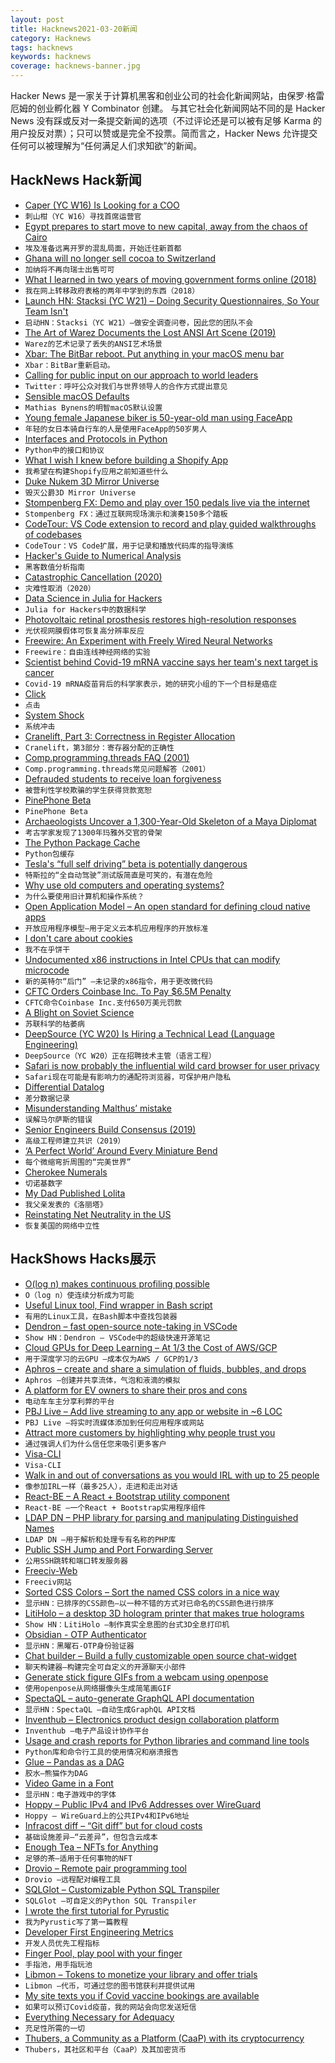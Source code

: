```yaml
---
layout: post
title: Hacknews2021-03-20新闻
category: Hacknews
tags: hacknews
keywords: hacknews
coverage: hacknews-banner.jpg
---
```


Hacker News 是一家关于计算机黑客和创业公司的社会化新闻网站，由保罗·格雷厄姆的创业孵化器 Y Combinator 创建。
与其它社会化新闻网站不同的是 Hacker News 没有踩或反对一条提交新闻的选项（不过评论还是可以被有足够 Karma 的用户投反对票）；只可以赞或是完全不投票。简而言之，Hacker News 允许提交任何可以被理解为“任何满足人们求知欲”的新闻。

## HackNews Hack新闻


- [Caper (YC W16) Is Looking for a COO](https://recruiterflow.com/caper/jobs/73)
- `刺山柑（YC W16）寻找首席运营官`
- [Egypt prepares to start move to new capital, away from the chaos of Cairo](https://www.reuters.com/article/us-egypt-new-capital/egypt-prepares-to-start-move-to-new-capital-away-from-the-chaos-of-cairo-idUSKBN2B91X3)
- `埃及准备远离开罗的混乱局面，开始迁往新首都`
- [Ghana will no longer sell cocoa to Switzerland](https://face2faceafrica.com/article/why-ghana-will-no-longer-sell-cocoa-to-switzerland)
- `加纳将不再向瑞士出售可可`
- [What I learned in two years of moving government forms online (2018)](https://medium.com/@jgee/what-i-learned-in-two-years-of-moving-government-forms-online-1edc4c2aa089)
- `我在网上转移政府表格的两年中学到的东西（2018）`
- [Launch HN: Stacksi (YC W21) – Doing Security Questionnaires, So Your Team Isn't](item?id=26513040)
- `启动HN：Stacksi（YC W21）–做安全调查问卷，因此您的团队不会`
- [The Art of Warez Documents the Lost ANSI Art Scene (2019)](https://www.juxtapoz.com/news/film/the-art-of-warez-documents-the-lost-ansi-art-scene/)
- `Warez的艺术记录了丢失的ANSI艺术场景`
- [Xbar: The BitBar reboot. Put anything in your macOS menu bar](https://xbarapp.com/)
- `Xbar：BitBar重新启动。`
- [Calling for public input on our approach to world leaders](https://blog.twitter.com/en_us/topics/company/2021/calling-for-public-input-on-our-approach-to-world-leaders.html)
- `Twitter：呼吁公众对我们与世界领导人的合作方式提出意见`
- [Sensible macOS Defaults](https://github.com/mathiasbynens/dotfiles/blob/master/.macos)
- `Mathias Bynens的明智macOS默认设置`
- [Young female Japanese biker is 50-year-old man using FaceApp](https://mothership.sg/2021/03/japanese-biker-actually-man/)
- `年轻的女日本骑自行车的人是使用FaceApp的50岁男人`
- [Interfaces and Protocols in Python](https://glyph.twistedmatrix.com/2021/03/interfaces-and-protocols.html)
- `Python中的接口和协议`
- [What I wish I knew before building a Shopify App](https://ma.ttias.ch/what-i-wish-i-knew-before-building-a-shopify-app.html)
- `我希望在构建Shopify应用之前知道些什么`
- [Duke Nukem 3D Mirror Universe](https://twitter.com/Foone/status/1372766463556083715)
- `毁灭公爵3D Mirror Universe`
- [Stompenberg FX: Demo and play over 150 pedals live via the internet](https://www.thomann.de/gb/stompenberg_devices.html)
- `Stompenberg FX：通过互联网现场演示和演奏150多个踏板`
- [CodeTour: VS Code extension to record and play guided walkthroughs of codebases](https://github.com/vsls-contrib/codetour)
- `CodeTour：VS Code扩展，用于记录和播放代码库的指导演练`
- [Hacker's Guide to Numerical Analysis](http://bollu.github.io/a-hackers-guide-to-numerical-analysis.html)
- `黑客数值分析指南`
- [Catastrophic Cancellation (2020)](https://twitter.com/raymondh/status/1275924648132149249)
- `灾难性取消（2020）`
- [Data Science in Julia for Hackers](https://datasciencejuliahackers.com/)
- `Julia for Hackers中的数据科学`
- [Photovoltaic retinal prosthesis restores high-resolution responses](https://www.nature.com/articles/s43246-021-00133-2)
- `光伏视网膜假体可恢复高分辨率反应`
- [Freewire: An Experiment with Freely Wired Neural Networks](https://github.com/noahtren/Freewire)
- `Freewire：自由连线神经网络的实验`
- [Scientist behind Covid-19 mRNA vaccine says her team's next target is cancer](https://www.cbc.ca/news/health/covid-19-scientist-mrna-cancer-1.5956150)
- `Covid-19 mRNA疫苗背后的科学家表示，她的研究小组的下一个目标是癌症`
- [Click](https://clickclickclick.click/)
- `点击`
- [System Shock](https://www.filfre.net/2021/03/system-shock/)
- `系统冲击`
- [Cranelift, Part 3: Correctness in Register Allocation](https://cfallin.org/blog/2021/03/15/cranelift-isel-3/)
- `Cranelift，第3部分：寄存器分配的正确性`
- [Comp.programming.threads FAQ (2001)](https://danluu.com/threads-faq/)
- `Comp.programming.threads常见问题解答（2001）`
- [Defrauded students to receive loan forgiveness](https://www.axios.com/defrauded-students-loan-forgiveness-for-profit-colleges-707774cd-8f7e-4c06-9a92-1902dd170b97.html)
- `被营利性学校欺骗的学生获得贷款宽恕`
- [PinePhone Beta](https://www.pine64.org/2021/03/19/beta-edition-pre-orders/)
- `PinePhone Beta`
- [Archaeologists Uncover a 1,300-Year-Old Skeleton of a Maya Diplomat](https://www.smithsonianmag.com/smart-news/archaeologists-uncover-1300-year-old-skeleton-maya-diplomat-180977259/)
- `考古学家发现了1300年玛雅外交官的骨架`
- [The Python Package Cache](https://blog.replit.com/python-package-cache)
- `Python包缓存`
- [Tesla's “full self driving” beta is potentially dangerous](https://www.roadandtrack.com/news/a35878363/teslas-full-self-driving-beta-is-just-laughably-bad-and-potentially-dangerous/)
- `特斯拉的“全自动驾驶”测试版简直是可笑的，有潜在危险`
- [Why use old computers and operating systems?](http://john.ankarstrom.se/desktop/2021/03/18/why-old-systems/)
- `为什么要使用旧计算机和操作系统？`
- [Open Application Model – An open standard for defining cloud native apps](https://oam.dev/)
- `开放应用程序模型–用于定义云本机应用程序的开放标准`
- [I don't care about cookies](https://www.i-dont-care-about-cookies.eu/)
- `我不在乎饼干`
- [Undocumented x86 instructions in Intel CPUs that can modify microcode](https://twitter.com/_markel___/status/1373059797155778562)
- `新的英特尔“后门” –未记录的x86指令，用于更改微代码`
- [CFTC Orders Coinbase Inc. To Pay $6.5M Penalty](https://www.cftc.gov/PressRoom/PressReleases/8369-21)
- `CFTC命令Coinbase Inc.支付650万美元罚款`
- [A Blight on Soviet Science](https://www.damninteresting.com/a-blight-on-soviet-science/)
- `苏联科学的枯萎病`
- [DeepSource (YC W20) Is Hiring a Technical Lead (Language Engineering)](https://deepsource.io/jobs/technical-lead-language-in/)
- `DeepSource（YC W20）正在招聘技术主管（语言工程）`
- [Safari is now probably the influential wild card browser for user privacy](https://utcc.utoronto.ca/~cks/space/blog/web/SafariUserPrivacyWildcard)
- `Safari现在可能是有影响力的通配符浏览器，可保护用户隐私`
- [Differential Datalog](https://github.com/vmware/differential-datalog)
- `差分数据记录`
- [Misunderstanding Malthus’ mistake](https://andrewbatson.com/2021/03/16/misunderstanding-malthus-mistake/)
- `误解马尔萨斯的错误`
- [Senior Engineers Build Consensus (2019)](https://hyperbo.la/w/nemawashi/)
- `高级工程师建立共识（2019）`
- [‘A Perfect World’ Around Every Miniature Bend](https://www.nytimes.com/2021/03/18/business/model-trains-pandemic.html)
- `每个微缩弯折周围的“完美世界”`
- [Cherokee Numerals](https://thereader.mitpress.mit.edu/sequoyah-and-the-almost-forgotten-history-of-cherokee-numerals/)
- `切诺基数字`
- [My Dad Published Lolita](https://lithub.com/how-would-the-publishing-world-respond-to-lolita-today/)
- `我父亲发表的《洛丽塔》`
- [Reinstating Net Neutrality in the US](https://blog.mozilla.org/blog/2021/03/19/reinstating-net-neutrality-in-the-us/)
- `恢复美国的网络中立性`


## HackShows Hacks展示

- [ O(log n) makes continuous profiling possible](https://github.com/pyroscope-io/pyroscope/blob/main/docs/storage-design.md)
- `O（log n）使连续分析成为可能`
- [ Useful Linux tool, Find wrapper in Bash script](https://github.com/abdulbadii/find-list-search-filter-filesystem-thoroughly)
- `有用的Linux工具，在Bash脚本中查找包装器`
- [ Dendron – fast open-source note-taking in VSCode](https://wiki.dendron.so/)
- `Show HN：Dendron – VSCode中的超级快速开源笔记`
- [ Cloud GPUs for Deep Learning – At 1/3 the Cost of AWS/GCP](https://gpu.land/)
- `用于深度学习的云GPU –成本仅为AWS / GCP的1/3`
- [ Aphros – create and share a simulation of fluids, bubbles, and drops](https://cselab.github.io/aphros/wasm/aphros.html)
- `Aphros –创建并共享流体，气泡和液滴的模拟`
- [ A platform for EV owners to share their pros and cons](https://www.myevreview.com)
- `电动车车主分享利弊的平台`
- [ PBJ Live – Add live streaming to any app or website in ~6 LOC](https://pbj.live/)
- `PBJ Live –将实时流媒体添加到任何应用程序或网站`
- [ Attract more customers by highlighting why people trust you](http://shoutout.so/)
- `通过强调人们为什么信任您来吸引更多客户`
- [ Visa-CLI](https://github.com/rand-net/visa-cli)
- `Visa-CLI`
- [ Walk in and out of conversations as you would IRL with up to 25 people](https://links.scena360.com/ImdC13)
- `像参加IRL一样（最多25人），走进和走出对话`
- [ React-BE – A React + Bootstrap utility component](https://www.npmjs.com/package/@orizens/react-be)
- `React-BE –一个React + Bootstrap实用程序组件`
- [ LDAP DN – PHP library for parsing and manipulating Distinguished Names](https://github.com/paweldecowski/ldap-dn)
- `LDAP DN –用于解析和处理专有名称的PHP库`
- [ Public SSH Jump and Port Forwarding Server](item?id=26500128)
- `公用SSH跳转和端口转发服务器`
- [ Freeciv-Web](https://github.com/freeciv/freeciv-web/)
- `Freeciv网站`
- [ Sorted CSS Colors – Sort the named CSS colors in a nice way](https://enes.in/sorted-colors)
- `显示HN：已排序的CSS颜色–以一种不错的方式对已命名的CSS颜色进行排序`
- [ LitiHolo – a desktop 3D hologram printer that makes true holograms](http://www.litiholo.com/3d-hologram-printer.html#3DHologramPrinterStory)
- `Show HN：LitiHolo –制作真实全息图的台式3D全息打印机`
- [ Obsidian - OTP Authenticator](https://obsidianapp.io/)
- `显示HN：黑曜石-OTP身份验证器`
- [ Chat builder – Build a fully customizable open source chat-widget](https://github.com/papercups-io/chat-builder)
- `聊天构建器–构建完全可自定义的开源聊天小部件`
- [ Generate stick figure GIFs from a webcam using openpose](http://stickfigure-recorder.web.app/)
- `使用openpose从网络摄像头生成简笔画GIF`
- [ SpectaQL – auto-generate GraphQL API documentation](https://github.com/anvilco/spectaql#spectaql)
- `显示HN：SpectaQL –自动生成GraphQL API文档`
- [ Inventhub – Electronics product design collaboration platform](https://inventhub.io)
- `Inventhub –电子产品设计协作平台`
- [ Usage and crash reports for Python libraries and command line tools](item?id=26508929)
- `Python库和命令行工具的使用情况和崩溃报告`
- [ Glue – Pandas as a DAG](https://gluedata.io/)
- `胶水–熊猫作为DAG`
- [ Video Game in a Font](https://www.coderelay.io/fontemon.html)
- `显示HN：电子游戏中的字体`
- [ Hoppy – Public IPv4 and IPv6 Addresses over WireGuard](https://hoppy.network/)
- `Hoppy – WireGuard上的公共IPv4和IPv6地址`
- [ Infracost diff – “Git diff” but for cloud costs](https://github.com/infracost/infracost#show-diff-of-monthly-costs-between-current-and-planned-state)
- `基础设施差异–“云差异”，但包含云成本`
- [ Enough Tea – NFTs for Anything](https://enoughtea.makeworld.space/)
- `足够的茶–适用于任何事物的NFT`
- [ Drovio – Remote pair programming tool](https://www.drovio.com)
- `Drovio –远程配对编程工具`
- [ SQLGlot – Customizable Python SQL Transpiler](https://github.com/tobymao/sqlglot)
- `SQLGlot –可自定义的Python SQL Transpiler`
- [ I wrote the first tutorial for Pyrustic](https://github.com/pyrustic/pyrustic/blob/master/docs/TUTORIAL.md#readme)
- `我为Pyrustic写了第一篇教程`
- [ Developer First Engineering Metrics](item?id=26517010)
- `开发人员优先工程指标`
- [ Finger Pool, play pool with your finger](https://github.com/victorqribeiro/fingerPool)
- `手指池，用手指玩池`
- [ Libmon – Tokens to monetize your library and offer trials](https://libmon.com/)
- `Libmon –代币，可通过您的图书馆获利并提供试用`
- [ My site texts you if Covid vaccine bookings are available](https://www.findacovid19vaccine.com/)
- `如果可以预订Covid疫苗，我的网站会向您发送短信`
- [ Everything Necessary for Adequacy](https://adequate.life)
- `充足性所需的一切`
- [ Thubers, a Community as a Platform (CaaP) with its cryptocurrency](http://thubers.com)
- `Thubers，其社区和平台（CaaP）及其加密货币`


